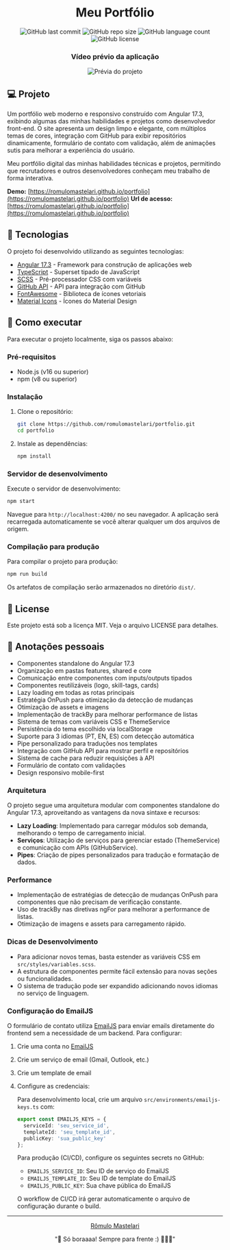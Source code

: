 <h1 align="center">Meu Portfólio</h1>

<p align="center">
  <img src="https://img.shields.io/github/last-commit/romulomastelari/portfolio" alt="GitHub last commit">
  <img src="https://img.shields.io/github/repo-size/romulomastelari/portfolio" alt="GitHub repo size">
  <img src="https://img.shields.io/github/languages/count/romulomastelari/portfolio" alt="GitHub language count">
  <img src="https://img.shields.io/github/license/romulomastelari/portfolio" alt="GitHub license">
</p>

<h3 align="center">Vídeo prévio da aplicação</h3>
<p align="center">
  <img 
    src="src/assets/Rômulo-Mastelari-Portifolio.gif" 
    alt="Prévia do projeto" 
  />
</p>


## 💻 Projeto

Um portfólio web moderno e responsivo construído com Angular 17.3, exibindo algumas das minhas habilidades e projetos como desenvolvedor front-end. O site apresenta um design limpo e elegante, com múltiplos temas de cores, integração com GitHub para exibir repositórios dinamicamente, formulário de contato com validação, além de animações sutis para melhorar a experiência do usuário.

Meu portfólio digital das minhas habilidades técnicas e projetos, permitindo que recrutadores e outros desenvolvedores conheçam meu trabalho de forma interativa.

**Demo:** [https://romulomastelari.github.io/portfolio](https://romulomastelari.github.io/portfolio)
**Url de acesso:** [https://romulomastelari.github.io/portfolio](https://romulomastelari.github.io/portfolio)

## 🧪 Tecnologias

O projeto foi desenvolvido utilizando as seguintes tecnologias:

- [Angular 17.3](https://angular.io/) - Framework para construção de aplicações web
- [TypeScript](https://www.typescriptlang.org/) - Superset tipado de JavaScript
- [SCSS](https://sass-lang.com/) - Pré-processador CSS com variáveis
- [GitHub API](https://docs.github.com/en/rest) - API para integração com GitHub
- [FontAwesome](https://fontawesome.com/) - Biblioteca de ícones vetoriais
- [Material Icons](https://material.io/resources/icons/) - Ícones do Material Design

## 🚀 Como executar

Para executar o projeto localmente, siga os passos abaixo:

### Pré-requisitos

- Node.js (v16 ou superior)
- npm (v8 ou superior)

### Instalação

1. Clone o repositório:
   ```bash
   git clone https://github.com/romulomastelari/portfolio.git
   cd portfolio
   ```

2. Instale as dependências:
   ```bash
   npm install
   ```

### Servidor de desenvolvimento

Execute o servidor de desenvolvimento:

```bash
npm start
```

Navegue para `http://localhost:4200/` no seu navegador. A aplicação será recarregada automaticamente se você alterar qualquer um dos arquivos de origem.

### Compilação para produção

Para compilar o projeto para produção:

```bash
npm run build
```

Os artefatos de compilação serão armazenados no diretório `dist/`.

## 📝 License

Este projeto está sob a licença MIT. Veja o arquivo LICENSE para detalhes.

## 📓 Anotações pessoais
- Componentes standalone do Angular 17.3
- Organização em pastas features, shared e core
- Comunicação entre componentes com inputs/outputs tipados
- Componentes reutilizáveis (logo, skill-tags, cards)
- Lazy loading em todas as rotas principais
- Estratégia OnPush para otimização da detecção de mudanças
- Otimização de assets e imagens
- Implementação de trackBy para melhorar performance de listas
- Sistema de temas com variáveis CSS e ThemeService
- Persistência do tema escolhido via localStorage
- Suporte para 3 idiomas (PT, EN, ES) com detecção automática
- Pipe personalizado para traduções nos templates
- Integração com GitHub API para mostrar perfil e repositórios
- Sistema de cache para reduzir requisições à API
- Formulário de contato com validações
- Design responsivo mobile-first

### Arquitetura

O projeto segue uma arquitetura modular com componentes standalone do Angular 17.3, aproveitando as vantagens da nova sintaxe e recursos:

- **Lazy Loading**: Implementado para carregar módulos sob demanda, melhorando o tempo de carregamento inicial.
- **Serviços**: Utilização de serviços para gerenciar estado (ThemeService) e comunicação com APIs (GitHubService).
- **Pipes**: Criação de pipes personalizados para tradução e formatação de dados.

### Performance

- Implementação de estratégias de detecção de mudanças OnPush para componentes que não precisam de verificação constante.
- Uso de trackBy nas diretivas ngFor para melhorar a performance de listas.
- Otimização de imagens e assets para carregamento rápido.

### Dicas de Desenvolvimento

- Para adicionar novos temas, basta estender as variáveis CSS em `src/styles/variables.scss`.
- A estrutura de componentes permite fácil extensão para novas seções ou funcionalidades.
- O sistema de tradução pode ser expandido adicionando novos idiomas no serviço de linguagem.

### Configuração do EmailJS

O formulário de contato utiliza [EmailJS](https://www.emailjs.com/) para enviar emails diretamente do frontend sem a necessidade de um backend. Para configurar:

1. Crie uma conta no [EmailJS](https://www.emailjs.com/)
2. Crie um serviço de email (Gmail, Outlook, etc.)
3. Crie um template de email
4. Configure as credenciais:

   Para desenvolvimento local, crie um arquivo `src/environments/emailjs-keys.ts` com:
   ```typescript
   export const EMAILJS_KEYS = {
     serviceId: 'seu_service_id',
     templateId: 'seu_template_id',
     publicKey: 'sua_public_key'
   };
   ```

   Para produção (CI/CD), configure os seguintes secrets no GitHub:
   - `EMAILJS_SERVICE_ID`: Seu ID de serviço do EmailJS
   - `EMAILJS_TEMPLATE_ID`: Seu ID de template do EmailJS
   - `EMAILJS_PUBLIC_KEY`: Sua chave pública do EmailJS

   O workflow de CI/CD irá gerar automaticamente o arquivo de configuração durante o build.

---

<p align="center">
  <a href="https://github.com/romulomastelari">Rômulo Mastelari</a>
</p>
<p align="center">
  "📌 Só boraaaa! Sempre para frente :) 🚀🚀🚀"
</p>
